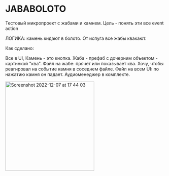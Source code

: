 # JABABOLOTO
Тестовый микропроект с жабами и камнем. Цель - понять эти все event action



ЛОГИКА: камень кидают в болото. От испуга все жабы квакают.



Как сделано:

Все в UI, Камень - это кнопка. Жаба - префаб с дочерним объектом - картинкой "ква". 
Файл на жабе: прячет или показывает ква. Хочу, чтобы реагировал на событие камня в соседнем файле.
Файл на всем UI: по нажатию камня он падает.
Аудиоменеджер в комплекте.


<img width="280" alt="Screenshot 2022-12-07 at 17 44 03" src="https://user-images.githubusercontent.com/116499783/236009249-3b8598ff-0764-460a-aa60-05a998647392.png">
